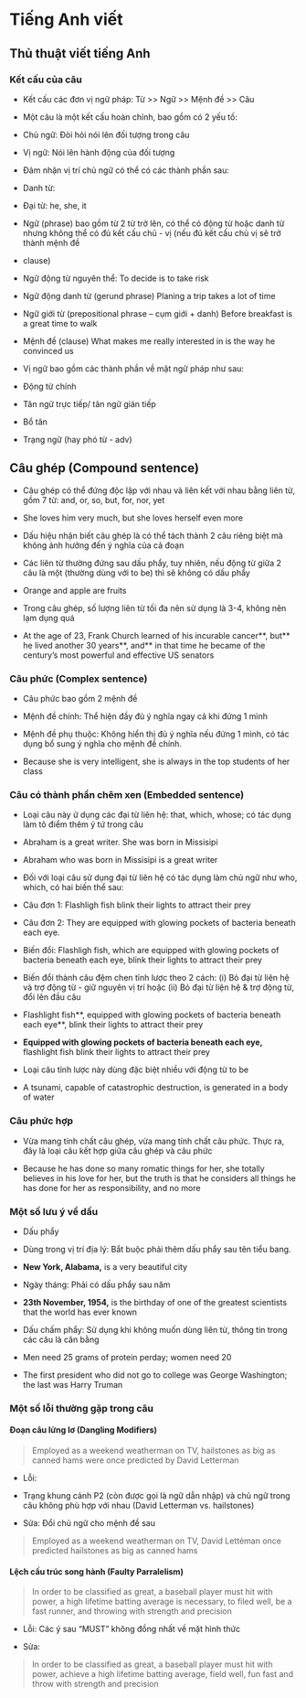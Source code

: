 # Tiếng Anh viết

## Thủ thuật viết tiếng Anh

### Kết cấu của câu

- Kết cấu các đơn vị ngữ pháp: Từ \>\> Ngữ \>\> Mệnh đề \>\> Câu

- Một câu là một kết cấu hoàn chỉnh, bao gồm có 2 yếu tố:

- Chủ ngữ: Đòi hỏi nói lên đối tượng trong câu

- Vị ngữ: Nói lên hành động của đối tượng

- Đảm nhận vị trí chủ ngữ có thể có các thành phần sau:

- Danh từ:

- Đại từ: he, she, it

- Ngữ (phrase) bao gồm từ 2 từ trở lên, có thể có động từ hoặc danh từ nhưng
 không thể có đủ kết cấu chủ - vị (nếu đủ kết cấu chủ vị sẽ trở thành mệnh đề
 - clause)

- Ngữ động từ nguyên thể: To decide is to take risk

- Ngữ động danh từ (gerund phrase) Planing a trip takes a lot of time

- Ngữ giới từ (prepositional phrase – cụm giới + danh) Before breakfast is a
 great time to walk

- Mệnh đề (clause) What makes me really interested in is the way he convinced
 us

- Vị ngữ bao gồm các thành phần về mặt ngữ pháp như sau:

- Động từ chính

- Tân ngữ trực tiếp/ tân ngữ gián tiếp

- Bổ tân

- Trạng ngữ (hay phó từ - adv)

## Câu ghép (Compound sentence)

- Câu ghép có thể đứng độc lập với nhau và liên kết với nhau bằng liên từ, gồm
 7 từ: and, or, so, but, for, nor, yet

- She loves him very much, but she loves herself even more

- Dấu hiệu nhận biết câu ghép là có thể tách thành 2 câu riêng biệt mà không
 ảnh hưởng đến ý nghĩa của cả đoạn

- Các liên từ thường đứng sau dấu phẩy, tuy nhiên, nếu động từ giữa 2 câu là
 một (thường dùng với to be) thì sẽ không có dấu phẩy

- Orange and apple are fruits

- Trong câu ghép, số lượng liên từ tối đa nên sử dụng là 3-4, không nên lạm
 dụng quá

- At the age of 23, Frank Church learned of his incurable cancer**, but** he
 lived another 30 years**, and** in that time he became of the century’s most
 powerful and effective US senators

### Câu phức (Complex sentence)

- Câu phức bao gồm 2 mệnh đề

- Mệnh đề chính: Thể hiện đầy đủ ý nghĩa ngay cả khi đứng 1 mình

- Mệnh đề phụ thuộc: Không hiển thị đủ ý nghĩa nếu đứng 1 mình, có tác dụng bổ
 sung ý nghĩa cho mệnh đề chính.

- Because she is very intelligent, she is always in the top students of her
 class

### Câu có thành phần chêm xen (Embedded sentence)

- Loại câu này ử dụng các đại từ liên hệ: that, which, whose; có tác dụng làm
 tô điểm thêm ý tứ trong câu

- Abraham is a great writer. She was born in Missisipi

- Abraham who was born in Missisipi is a great writer

- Đối với loại câu sử dụng đại từ liên hệ có tác dụng làm chủ ngữ như who,
 which, có hai biến thể sau:

- Câu đơn 1: Flashligh fish blink their lights to attract their prey

- Câu đơn 2: They are equipped with glowing pockets of bacteria beneath each
 eye.

- Biến đổi: Flashligh fish, which are equipped with glowing pockets of
 bacteria beneath each eye, blink their lights to attract their prey

- Biến đổi thành câu đệm chen tỉnh lược theo 2 cách: (i) Bỏ đại từ liên hệ và
 trợ động từ - giữ nguyên vị trí hoặc (ii) Bỏ đại từ liện hệ & trợ động từ,
 đổi lên đầu câu

- Flashlight fish**, equipped with glowing pockets of bacteria beneath each
 eye**, blink their lights to attract their prey

- **Equipped with glowing pockets of bacteria beneath each eye,** flashlight
 fish blink their lights to attract their prey

- Loại câu tỉnh lược này dùng đặc biệt nhiều với động từ to be

- A tsunami, capable of catastrophic destruction, is generated in a body of
 water

### Câu phức hợp

- Vừa mang tính chất câu ghép, vừa mang tính chất câu phức. Thực ra, đây là
 loại câu kết hợp giữa câu ghép và câu phức

- Because he has done so many romatic things for her, she totally believes in
 his love for her, but the truth is that he considers all things he has done
 for her as responsibility, and no more

### Một số lưu ý về dấu

- Dấu phẩy

- Dùng trong vị trí địa lý: Bắt buộc phải thêm dấu phẩy sau tên tiểu bang.

- **New York, Alabama,** is a very beautiful city

- Ngày tháng: Phải có dấu phẩy sau năm

- **23th November, 1954,** is the birthday of one of the greatest scientists
 that the world has ever known

- Dấu chấm phẩy: Sử dụng khi không muốn dùng liên từ, thông tin trong các câu
 là cân bằng

- Men need 25 grams of protein perday; women need 20

- The first president who did not go to college was George Washington; the
 last was Harry Truman

### Một số lỗi thường gặp trong câu

#### Đoạn câu lửng lơ (Dangling Modifiers)

> Employed as a weekend weatherman on TV, hailstones as big as canned hams were once predicted by David Letterman

- Lỗi:

- Trạng khung cảnh P2 (còn được gọi là ngữ dẫn nhập) và chủ ngữ trong câu
 không phù hợp với nhau (David Letterman vs. hailstones)

- Sửa: Đổi chủ ngữ cho mệnh đề sau

> Employed as a weekend weatherman on TV, David Lettẻman once predicted hailstones as big as canned hams

#### Lệch cấu trúc song hành (Faulty Parralelism)

> In order to be classified as great, a baseball player must hit with power, a
 high lifetime batting average is necessary, to filed well, be a fast runner,
 and throwing with strength and precision

- Lỗi: Các ý sau “MUST” không đồng nhất về mặt hình thức

- Sửa: 

> In order to be classified as great, a baseball player must hit with
 power, achieve a high lifetime batting average, field well, fun fast and
 throw with strength and precision
